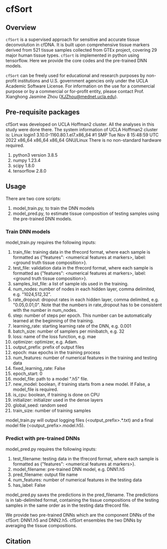 # cfSort

## Overview

`cfSort` is a supervised approach for sensitive and accurate tissue deconvolution in cfDNA. It is built upon comprehensive tissue markers derived from 521 tissue samples collected from GTEx project, covering 29 major human tissue types. `cfSort` is implemented in python using tensorflow. Here we provide the core codes and the pre-trained DNN models.

`cfSort` can be freely used for educational and research purposes by non-profit institutions and U.S. government agencies only under the UCLA Academic Software License. For information on the use for a commercial purpose or by a commercial or for-profit entity, please contact Prof. Xianghong Jasmine Zhou (XJZhou@mednet.ucla.edu).

## Pre-requisite packages

cfSort was developed on UCLA Hoffman2 cluster. All the analyses in this study were done there. The system information of UCLA Hoffman2 cluster is:
Linux login1 3.10.0-1160.80.1.el7.x86_64 #1 SMP Tue Nov 8 15:48:59 UTC 2022 x86_64 x86_64 x86_64 GNU/Linux
There is no non-standard hardware required.

1) python3 version 3.8.5
2) numpy 1.23.4
3) scipy 1.8.0
4) tensorflow 2.8.0


## Usage

There are two core scripts: 
1) model_train.py, to train the DNN models
2) model_pred.py, to estimate tissue composition of testing samples using the pre-trained DNN models.

### Train DNN models

model_train.py requires the following inputs:
1) train_file: training data in the tfrecord format, where each sample is formatted as \{"features": \<numerical features at markers\>, label: \<ground truth tissue composition\>\}.
2) test_file: validation data in the tfrecord format, where each sample is formatted as \{"features": \<numerical features at markers\>, label: \<ground truth tissue composition\>\}.
3) samples_list_file: a list of sample ids used in the training.
4) num_nodes: number of nodes in each hidden layer, comma delimited, e.g. "1024,512,32".
5) rate_dropout: dropout rates in each hidden layer, comma delimited, e.g. "0.05,0.01,0". Note that the numbers in rate_dropout has to be consistent with the number in num_nodes.
6) step: number of steps per epoch. This number can be automatically learned at the beginning of the training.
7) learning_rate: starting learning rate of the DNN, e.g. 0.001
8) batch_size: number of samplers per minibatch, e.g. 32
9) loss: name of the loss function, e.g. mae
10) optimizer: optimizer, e.g. Adam.
11) output_prefix: prefix of output files
12) epoch: max epochs in the training process
13) num_features: number of numerical features in the training and testing data
14) fixed_learning_rate: False
15) epoch_start: 0
16) model_file: path to a model ".h5" file.
17) new_model: boolean, if training starts from a new model. If False, a model_file is required.
18) is_cpu: boolean, if training is done on CPU
19) initializer: initializer used in the dense layers
20) global_seed: random seed
21) train_size: number of training samples

model_train.py will output logging files (\<output_prefix\>.\*.txt) and a final model file (\<output_prefix\>.model.h5).


### Predict with pre-trained DNNs

model_pred.py requires the following inputs:
1) test_filename: testing data in the tfrecord format, where each sample is formatted as \{"features": \<numerical features at markers\>\}.
2) model_filename: pre-trained DNN model, e.g. DNN1.h5
3) pred_filename: output file name
4) num_features: number of numerical features in the testing data
5) has_label: False

model_pred.py saves the predictions in the pred_filename. The predictions is in tab-delimited format, containing the tissue compositions of the testing samples in the same order as in the testing data tfrecord file. 

We provide two pre-trained DNNs which are the component DNNs of the cfSort: DNN1.h5 and DNN2.h5. cfSort ensembles the two DNNs by averaging the tissue compositions.


## Citation
